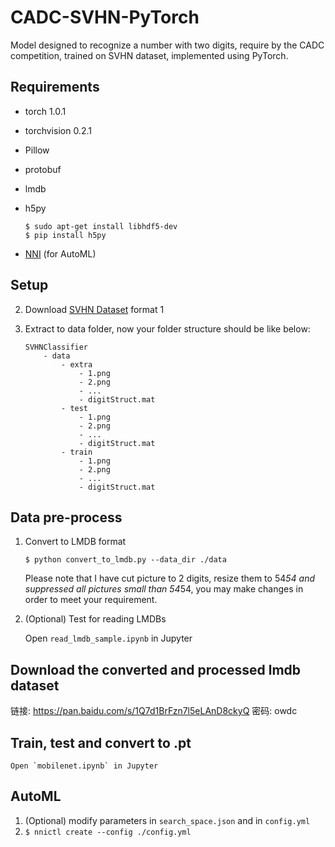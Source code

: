 # CADC-SVHN-PyTorch

Model designed to recognize a number with two digits, require by the CADC competition, trained on SVHN dataset, implemented using PyTorch.

## Requirements

* torch 1.0.1

* torchvision 0.2.1

* Pillow
  
* protobuf
  
* lmdb

* h5py
    ```
    $ sudo apt-get install libhdf5-dev
    $ pip install h5py
    ```

*   [NNI](https://github.com/microsoft/nni) (for AutoML)

## Setup

2. Download [SVHN Dataset](http://ufldl.stanford.edu/housenumbers/) format 1

3. Extract to data folder, now your folder structure should be like below:
    ```
    SVHNClassifier
        - data
            - extra
                - 1.png 
                - 2.png
                - ...
                - digitStruct.mat
            - test
                - 1.png 
                - 2.png
                - ...
                - digitStruct.mat
            - train
                - 1.png 
                - 2.png
                - ...
                - digitStruct.mat
    ```

## Data pre-process

1. Convert to LMDB format

    ```
    $ python convert_to_lmdb.py --data_dir ./data
    ```
    Please note that I have cut picture to 2 digits, resize them to 54*54 and suppressed all pictures small than 54*54, you may make changes in order to meet your requirement.

2. (Optional) Test for reading LMDBs

    Open `read_lmdb_sample.ipynb` in Jupyter
    
## Download the converted and processed  lmdb dataset 

链接: https://pan.baidu.com/s/1Q7d1BrFzn7l5eLAnD8ckyQ  密码: owdc

## Train, test and convert to .pt

    Open `mobilenet.ipynb` in Jupyter
## AutoML

1.  (Optional) modify parameters in `search_space.json` and in `config.yml`
2.  `$ nnictl create --config ./config.yml`

